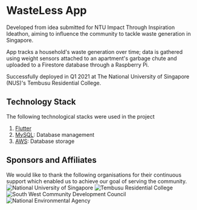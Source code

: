# WasteLess App

Developed from idea submitted for NTU Impact Through Inspiration Ideathon, aiming to influence the community to tackle waste generation in Singapore.

App tracks a household's waste generation over time; data is gathered using weight sensors attached to an apartment's garbage chute and uploaded to a Firestore database through a Raspberry Pi.

Successfully deployed in Q1 2021 at The National University of Singapore (NUS)'s Tembusu Residential College.

## Technology Stack
The following technological stacks were used in the project
1. [Flutter](https://flutter.dev/docs)
2. [MySQL](https://www.mysql.com/): Database management
3. [AWS](https://aws.amazon.com/): Database storage

## Sponsors and Affiliates
We would like to thank the following organisations for their continuous support which enabled us to achieve our goal of serving the community.
![National University of Singapore](https://logos-download.com/wp-content/uploads/2016/12/National_University_of_Singapore_logo_NUS.png)
![Tembusu Residential College](https://tembusu.nus.edu.sg/images/features/_homeFeature/Tembusu_Admission.png)
![South West Community Development Council](https://s3.ap-southeast-1.amazonaws.com/logos.form.gov.sg/1590560379953-SWCDC_Logo_FC_RGB_1080px.png)
![National Environmental Agency](https://www.nea.gov.sg/assets/images/design/logo.png)


